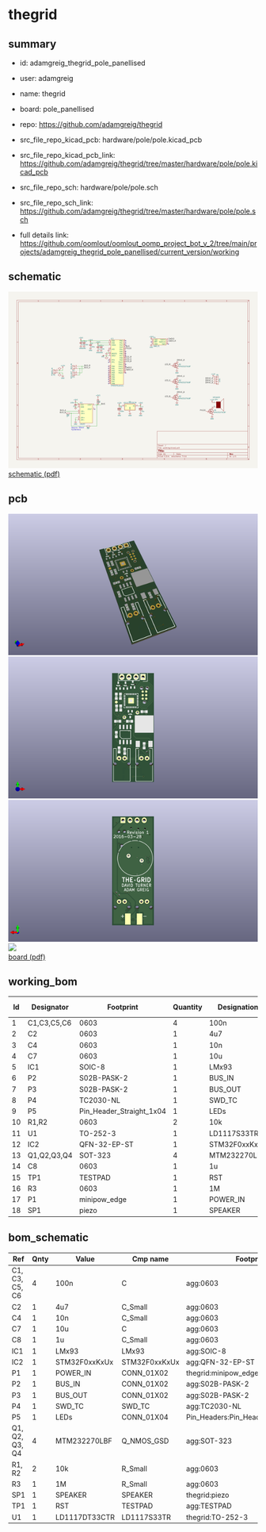 # thegrid
 
## summary 
* id: adamgreig_thegrid_pole_panellised
* user: adamgreig
* name: thegrid
* board: pole_panellised
* repo: https://github.com/adamgreig/thegrid
* src_file_repo_kicad_pcb: hardware/pole/pole.kicad_pcb
* src_file_repo_kicad_pcb_link: https://github.com/adamgreig/thegrid/tree/master/hardware/pole/pole.kicad_pcb


* src_file_repo_sch: hardware/pole/pole.sch
* src_file_repo_sch_link: https://github.com/adamgreig/thegrid/tree/master/hardware/pole/pole.sch
* full details link: https://github.com/oomlout/oomlout_oomp_project_bot_v_2/tree/main/projects/adamgreig_thegrid_pole_panellised/current_version/working  

## schematic  
![](working_schematic_600.png)  
[schematic (pdf)](working_schematic.pdf) 






















## pcb  
![](working_3d_600.png) 
![](working_3d_front_600.png)  
![](working_3d_back_600.png)  
![](working_600.png)  
[board (pdf)](working.pdf)  

## working_bom
| Id | Designator | Footprint | Quantity | Designation | Supplier and ref |  | None | 
| --- | --- | --- | --- | --- | --- | --- | --- | 
| 1 | C1,C3,C5,C6 | 0603 | 4 | 100n |  |  | [''] | 
| 2 | C2 | 0603 | 1 | 4u7 |  |  | [''] | 
| 3 | C4 | 0603 | 1 | 10n |  |  | [''] | 
| 4 | C7 | 0603 | 1 | 10u |  |  | [''] | 
| 5 | IC1 | SOIC-8 | 1 | LMx93 |  |  | [''] | 
| 6 | P2 | S02B-PASK-2 | 1 | BUS_IN |  |  | [''] | 
| 7 | P3 | S02B-PASK-2 | 1 | BUS_OUT |  |  | [''] | 
| 8 | P4 | TC2030-NL | 1 | SWD_TC |  |  | [''] | 
| 9 | P5 | Pin_Header_Straight_1x04 | 1 | LEDs |  |  | [''] | 
| 10 | R1,R2 | 0603 | 2 | 10k |  |  | [''] | 
| 11 | U1 | TO-252-3 | 1 | LD1117S33TR |  |  | [''] | 
| 12 | IC2 | QFN-32-EP-ST | 1 | STM32F0xxKxUx |  |  | [''] | 
| 13 | Q1,Q2,Q3,Q4 | SOT-323 | 4 | MTM232270LBF |  |  | [''] | 
| 14 | C8 | 0603 | 1 | 1u |  |  | [''] | 
| 15 | TP1 | TESTPAD | 1 | RST |  |  | [''] | 
| 16 | R3 | 0603 | 1 | 1M |  |  | [''] | 
| 17 | P1 | minipow_edge | 1 | POWER_IN |  |  | [''] | 
| 18 | SP1 | piezo | 1 | SPEAKER |  |  | [''] | 


## bom_schematic
| Ref | Qnty | Value | Cmp name | Footprint | Description | Vendor | DNP | 
| --- | --- | --- | --- | --- | --- | --- | --- | 
| C1, C3, C5, C6 | 4 | 100n | C | agg:0603 |  |  |  | 
| C2 | 1 | 4u7 | C_Small | agg:0603 |  |  |  | 
| C4 | 1 | 10n | C_Small | agg:0603 |  |  |  | 
| C7 | 1 | 10u | C | agg:0603 |  |  |  | 
| C8 | 1 | 1u | C_Small | agg:0603 |  |  |  | 
| IC1 | 1 | LMx93 | LMx93 | agg:SOIC-8 |  |  |  | 
| IC2 | 1 | STM32F0xxKxUx | STM32F0xxKxUx | agg:QFN-32-EP-ST |  |  |  | 
| P1 | 1 | POWER_IN | CONN_01X02 | thegrid:minipow_edge |  |  |  | 
| P2 | 1 | BUS_IN | CONN_01X02 | agg:S02B-PASK-2 |  |  |  | 
| P3 | 1 | BUS_OUT | CONN_01X02 | agg:S02B-PASK-2 |  |  |  | 
| P4 | 1 | SWD_TC | SWD_TC | agg:TC2030-NL |  |  |  | 
| P5 | 1 | LEDs | CONN_01X04 | Pin_Headers:Pin_Header_Straight_1x04 |  |  |  | 
| Q1, Q2, Q3, Q4 | 4 | MTM232270LBF | Q_NMOS_GSD | agg:SOT-323 |  |  |  | 
| R1, R2 | 2 | 10k | R_Small | agg:0603 |  |  |  | 
| R3 | 1 | 1M | R_Small | agg:0603 |  |  |  | 
| SP1 | 1 | SPEAKER | SPEAKER | thegrid:piezo |  |  |  | 
| TP1 | 1 | RST | TESTPAD | agg:TESTPAD |  |  |  | 
| U1 | 1 | LD1117DT33CTR | LD1117S33TR | thegrid:TO-252-3 |  |  |  | 



